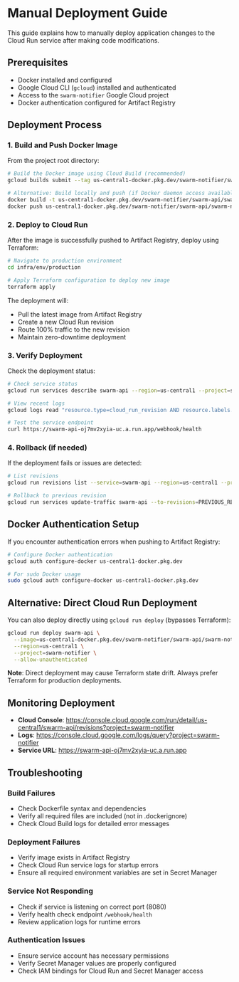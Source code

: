# Manual Deployment Guide

This guide explains how to manually deploy application changes to the Cloud Run service after making code modifications.

## Prerequisites

- Docker installed and configured
- Google Cloud CLI (`gcloud`) installed and authenticated
- Access to the `swarm-notifier` Google Cloud project
- Docker authentication configured for Artifact Registry

## Deployment Process

### 1. Build and Push Docker Image

From the project root directory:

```bash
# Build the Docker image using Cloud Build (recommended)
gcloud builds submit --tag us-central1-docker.pkg.dev/swarm-notifier/swarm-api/swarm-notifier:latest .

# Alternative: Build locally and push (if Docker daemon access available)
docker build -t us-central1-docker.pkg.dev/swarm-notifier/swarm-api/swarm-notifier:latest .
docker push us-central1-docker.pkg.dev/swarm-notifier/swarm-api/swarm-notifier:latest
```

### 2. Deploy to Cloud Run

After the image is successfully pushed to Artifact Registry, deploy using Terraform:

```bash
# Navigate to production environment
cd infra/env/production

# Apply Terraform configuration to deploy new image
terraform apply
```

The deployment will:
- Pull the latest image from Artifact Registry
- Create a new Cloud Run revision
- Route 100% traffic to the new revision
- Maintain zero-downtime deployment

### 3. Verify Deployment

Check the deployment status:

```bash
# Check service status
gcloud run services describe swarm-api --region=us-central1 --project=swarm-notifier

# View recent logs
gcloud logs read "resource.type=cloud_run_revision AND resource.labels.service_name=swarm-api" --limit=50 --project=swarm-notifier

# Test the service endpoint
curl https://swarm-api-oj7mv2xyia-uc.a.run.app/webhook/health
```

### 4. Rollback (if needed)

If the deployment fails or issues are detected:

```bash
# List revisions
gcloud run revisions list --service=swarm-api --region=us-central1 --project=swarm-notifier

# Rollback to previous revision
gcloud run services update-traffic swarm-api --to-revisions=PREVIOUS_REVISION=100 --region=us-central1 --project=swarm-notifier
```

## Docker Authentication Setup

If you encounter authentication errors when pushing to Artifact Registry:

```bash
# Configure Docker authentication
gcloud auth configure-docker us-central1-docker.pkg.dev

# For sudo Docker usage
sudo gcloud auth configure-docker us-central1-docker.pkg.dev
```

## Alternative: Direct Cloud Run Deployment

You can also deploy directly using `gcloud run deploy` (bypasses Terraform):

```bash
gcloud run deploy swarm-api \
  --image=us-central1-docker.pkg.dev/swarm-notifier/swarm-api/swarm-notifier:latest \
  --region=us-central1 \
  --project=swarm-notifier \
  --allow-unauthenticated
```

**Note**: Direct deployment may cause Terraform state drift. Always prefer Terraform for production deployments.

## Monitoring Deployment

- **Cloud Console**: https://console.cloud.google.com/run/detail/us-central1/swarm-api/revisions?project=swarm-notifier
- **Logs**: https://console.cloud.google.com/logs/query?project=swarm-notifier
- **Service URL**: https://swarm-api-oj7mv2xyia-uc.a.run.app

## Troubleshooting

### Build Failures
- Check Dockerfile syntax and dependencies
- Verify all required files are included (not in .dockerignore)
- Check Cloud Build logs for detailed error messages

### Deployment Failures
- Verify image exists in Artifact Registry
- Check Cloud Run service logs for startup errors
- Ensure all required environment variables are set in Secret Manager

### Service Not Responding
- Check if service is listening on correct port (8080)
- Verify health check endpoint `/webhook/health`
- Review application logs for runtime errors

### Authentication Issues
- Ensure service account has necessary permissions
- Verify Secret Manager values are properly configured
- Check IAM bindings for Cloud Run and Secret Manager access